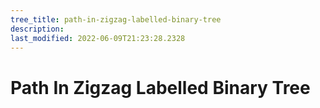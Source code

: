 ```yaml
---
tree_title: path-in-zigzag-labelled-binary-tree
description: 
last_modified: 2022-06-09T21:23:28.2328
---
```


# Path In Zigzag Labelled Binary Tree
